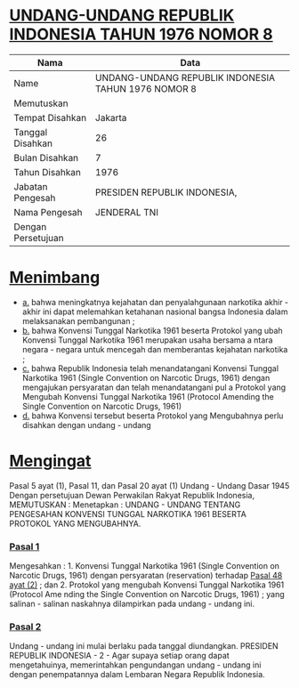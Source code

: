 # [UNDANG-UNDANG REPUBLIK INDONESIA TAHUN 1976 NOMOR 8](http://example.org/legal/document/uu/1976/8)

| Nama | Data |
| ------ | ----- |
|Name|UNDANG-UNDANG REPUBLIK INDONESIA TAHUN 1976 NOMOR 8|
|Memutuskan||
|Tempat Disahkan|Jakarta|
|Tanggal Disahkan|26|
|Bulan Disahkan|7|
|Tahun Disahkan|1976|
|Jabatan Pengesah|PRESIDEN REPUBLIK INDONESIA,|
|Nama Pengesah|JENDERAL TNI|
|Dengan Persetujuan||
# [Menimbang](http://example.org/legal/document/uu/1976/8/menimbang)

* [a.](http://example.org/legal/document/uu/1976/8/menimbang/point/a) bahwa meningkatnya kejahatan dan penyalahgunaan narkotika akhir - akhir ini dapat melemahkan ketahanan nasional bangsa Indonesia dalam melaksanakan pembangunan ;
* [b.](http://example.org/legal/document/uu/1976/8/menimbang/point/b) bahwa Konvensi Tunggal Narkotika 1961 beserta Protokol yang ubah Konvensi Tunggal Narkotika 1961 merupakan usaha bersama a ntara negara - negara untuk mencegah dan memberantas kejahatan narkotika ;
* [c.](http://example.org/legal/document/uu/1976/8/menimbang/point/c) bahwa Republik Indonesia telah menandatangani Konvensi Tunggal Narkotika 1961 (Single Convention on Narcotic Drugs, 1961) dengan mengajukan persyaratan dan telah menandatangani pul a Protokol yang Mengubah Konvensi Tunggal Narkotika 1961 (Protocol Amending the Single Convention on Narcotic Drugs, 1961)
* [d.](http://example.org/legal/document/uu/1976/8/menimbang/point/d) bahwa Konvensi tersebut beserta Protokol yang Mengubahnya perlu disahkan dengan undang - undang
# [Mengingat](http://example.org/legal/document/uu/1976/8/mengingat)
Pasal 5 ayat (1), Pasal 11, dan Pasal 20 ayat (1) Undang - Undang Dasar 1945 Dengan persetujuan Dewan Perwakilan Rakyat Republik Indonesia, MEMUTUSKAN : Menetapkan : UNDANG - UNDANG TENTANG PENGESAHAN KONVENSI TUNGGAL NARKOTIKA 1961 BESERTA PROTOKOL YANG MENGUBAHNYA.

### [Pasal 1](http://example.org/legal/document/uu/1976/8/pasal/0001)
Mengesahkan : 1. Konvensi Tunggal Narkotika 1961 (Single Convention on Narcotic Drugs, 1961) dengan persyaratan (reservation) terhadap [Pasal 48 ayat (2)](http://example.org/legal/document/uu/1976/8/pasal/0001/version/19760726/ayat/0002) ; dan 2. Protokol yang mengubah Konvensi Tunggal Narkotika 1961 (Protocol Ame nding the Single Convention on Narcotic Drugs, 1961) ; yang salinan - salinan naskahnya dilampirkan pada undang - undang ini.


### [Pasal 2](http://example.org/legal/document/uu/1976/8/pasal/0002)
Undang - undang ini mulai berlaku pada tanggal diundangkan. PRESIDEN REPUBLIK INDONESIA - 2 - Agar supaya setiap orang dapat mengetahuinya, memerintahkan pengundangan undang - undang ini dengan penempatannya dalam Lembaran Negara Republik Indonesia.
